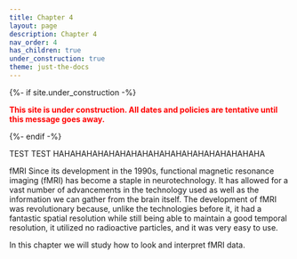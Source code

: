 ```yaml
---
title: Chapter 4
layout: page
description: Chapter 4
nav_order: 4
has_children: true
under_construction: true
theme: just-the-docs
---
```


{%- if site.under_construction -%}

<p class="warning" style="color:red">
<b><span style="color: red">This site is under construction. All dates and policies are tentative until this message goes away.</span></b>
</p>
{%- endif -%}

TEST TEST HAHAHAHAHAHAHAHAHAHAHAHAHAHAHAHAHAHAHA

fMRI
Since its development in the 1990s, functional magnetic resonance imaging (fMRI) has become a staple in neurotechnology. It has allowed for a vast number of advancements in the technology used as well as the information we can gather from the brain itself. The development of fMRI was revolutionary because, unlike the technologies before it, it had a fantastic spatial resolution while still being able to maintain a good temporal resolution, it utilized no radioactive particles, and it was very easy to use.

In this chapter we will study how to look and interpret fMRI data.